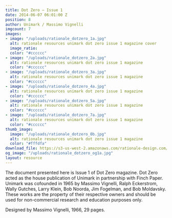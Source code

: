 ```yaml
---
title: Dot Zero – Issue 1
date: 2014-06-07 06:01:00 Z
position: 8
author: Unimark / Massimo Vignelli
imgcount: 7
images:
- image: "/uploads/rationale_dotzero_1a.jpg"
  alt: rationale resources unimark dot zero issue 1 magazine cover
  image_ratio: 
  color: "#cccccc"
- image: "/uploads/rationale_dotzero_2a.jpg"
  alt: rationale resources unimark dot zero issue 1 magazine
  color: "#cccccc"
- image: "/uploads/rationale_dotzero_3a.jpg"
  alt: rationale resources unimark dot zero issue 1 magazine
  color: "#cccccc"
- image: "/uploads/rationale_dotzero_4a.jpg"
  alt: rationale resources unimark dot zero issue 1 magazine
  color: "#cccccc"
- image: "/uploads/rationale_dotzero_5a.jpg"
  alt: rationale resources unimark dot zero issue 1 magazine
  color: "#cccccc"
- image: "/uploads/rationale_dotzero_7a.jpg"
  alt: rationale resources unimark dot zero issue 1 magazine
  color: "#cccccc"
thumb_image:
  image: "/uploads/rationale_dotzero_0b.jpg"
  alt: rationale resources unimark dot zero issue 1 magazine
  color: "#fffdfa"
download_file: https://s3-us-west-2.amazonaws.com/rationale-design.com/resources/files/Vignelli_DotZero_Issue1.pdf
og_image: "/uploads/rationale_dotzero_og1a.jpg"
layout: resource
---
```


The document presented here is Issue 1 of Dot Zero magazine. Dot Zero acted as the house publication of Unimark in partnership with Finch Paper. Unimark was cofounded in 1965 by Massimo Vignelli, Ralph Eckerstrom, Wally Gutches, Larry Klein, Bob Noorda, Jim Fogelman, and Bob Moldavsky. These works are the property of their respective owners and should be used for non-commercial research and education purposes only.

Designed by Massimo Vignelli, 1966, 29 pages.
